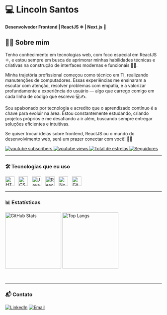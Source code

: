 # 💻 Lincoln Santos

**Desenvolvedor Frontend | ReactJS ⚛️ | Next.js 🚀**

## 👨‍💻 Sobre mim

Tenho conhecimento em tecnologias web, com foco especial em ReactJS ⚛️, e estou sempre em busca de aprimorar minhas habilidades técnicas e criativas na construção de interfaces modernas e funcionais 🎨💡.

Minha trajetória profissional começou como técnico em TI, realizando manutenções de computadores. Essas experiências me ensinaram a escutar com atenção, resolver problemas com empatia, e a valorizar profundamente a experiência do usuário — algo que carrego comigo em cada linha de código que escrevo 💻✍️.

Sou apaixonado por tecnologia e acredito que o aprendizado contínuo é a chave para evoluir na área. Estou constantemente estudando, criando projetos próprios e me desafiando a ir além, buscando sempre entregar soluções eficientes e intuitivas.

Se quiser trocar ideias sobre frontend, ReactJS ou o mundo do desenvolvimento web, será um prazer conectar com você! 🤝🌐

<p align="left">
    <a href="https://www.youtube.com/@larissakich?sub_confirmation=1">
        <img 
            alt="youtube subscribers" 
            title="Inscreva-se no meu canal" 
            src="https://custom-icon-badges.demolab.com/youtube/channel/subscribers/UCo-gJ8RnTn5akHqHvO55DVA?color=%23E05D44&label=Inscreva-se&logo=video&logoColor=white&style=for-the-badge&labelColor=CE4630"
        />
    </a>
    <a href="https://www.youtube.com/@larissakich">
        <img 
            alt="youtube views" 
            title="Vizualizações no YouTube" 
            src="https://custom-icon-badges.demolab.com/youtube/channel/views/UCo-gJ8RnTn5akHqHvO55DVA?color=%23E1AD0E&logo=eye&logoColor=white&style=for-the-badge&labelColor=C79600"
        />
    </a> 
    <a href="https://github.com/Larissakich?tab=repositories&sort=stargazers">
        <img 
            alt="Total de estrelas" 
            title="Total de estrelas GitHub" 
            src="https://custom-icon-badges.demolab.com/github/stars/Larissakich?color=55960c&style=for-the-badge&labelColor=488207&logo=star&label=estrelas"
        />
    </a>
    <a href="https://github.com/Larissakich?tab=followers">
        <img 
            alt="Seguidores" 
            title="Me siga no GitHub" 
            src="https://custom-icon-badges.demolab.com/github/followers/Larissakich?color=236ad3&labelColor=1155ba&style=for-the-badge&logo=github&label=Seguidores&logoColor=white"
        />
    </a>
</p>

---

### 🛠️ Tecnologias que eu uso

<div>
<img 
    align="left" 
    alt="HTML"
    title="HTML" 
    width="30px" 
    style="padding-right: 10px;" 
    src="https://cdn.jsdelivr.net/gh/devicons/devicon@latest/icons/html5/html5-original.svg" 
/>
<img 
    align="left" 
    alt="CSS" 
    title="CSS"
    width="30px" 
    style="padding-right: 10px;" 
    src="https://cdn.jsdelivr.net/gh/devicons/devicon@latest/icons/css3/css3-original.svg" 
/>
<img 
    align="left" 
    alt="JavaScript" 
    title="JavaScript"
    width="30px" 
    style="padding-right: 10px;" 
    src="https://cdn.jsdelivr.net/gh/devicons/devicon@latest/icons/javascript/javascript-original.svg" 
/>

<img 
    align="left" 
    alt="React"
    title="React" 
    width="30px" 
    style="padding-right: 10px;" 
    src="https://cdn.jsdelivr.net/gh/devicons/devicon@latest/icons/react/react-original.svg" 
/>
<img 
    align="left" 
    alt="Next.js" 
    title="Next.js"
    width="30px" 
    style="padding-right: 10px;" 
    src="https://cdn.jsdelivr.net/gh/devicons/devicon@latest/icons/nextjs/nextjs-original.svg" 
/>
<img 
    align="left" 
    alt="Git" 
    title="Git"
    width="30px" 
    style="padding-right: 10px;" 
    src="https://cdn.jsdelivr.net/gh/devicons/devicon@latest/icons/git/git-original.svg" 
/>

</div>

<br/>
<br/>

---

### 📊 Estatísticas

<p>
  <img 
    alt="GitHub Stats" 
    height="180" 
    src="https://github-readme-stats.vercel.app/api?username=eilincoln&show_icons=true&theme=github_dark&include_all_commits=true&locale=pt-br" 
  />
  <img 
    alt="Top Langs" 
    height="180" 
    src="https://github-readme-stats.vercel.app/api/top-langs/?username=eilincoln&theme=github_dark&layout=compact&custom_title=Tecnologias&langs_count=9" 
  />
</p>

<br/>

---

### 📬 Contato

[![LinkedIn](https://img.shields.io/badge/-LinkedIn-0A66C2?style=for-the-badge&logo=linkedin&logoColor=white)](https://www.linkedin.com/in/lincoln-berto/)
[![Email](https://img.shields.io/badge/-Email-D14836?style=for-the-badge&logo=gmail&logoColor=white)](mailto:lincoln.santospro@gmail.com)

</p>
